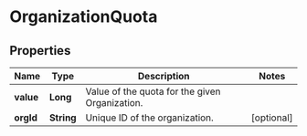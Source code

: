 

# OrganizationQuota


## Properties

| Name | Type | Description | Notes |
|------------ | ------------- | ------------- | -------------|
|**value** | **Long** | Value of the quota for the given Organization. |  |
|**orgId** | **String** | Unique ID of the organization. |  [optional] |



